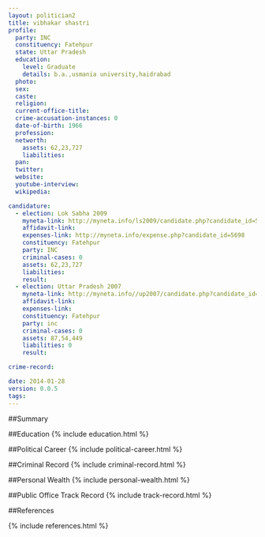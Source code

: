 ```yaml
---
layout: politician2
title: vibhakar shastri
profile: 
  party: INC
  constituency: Fatehpur
  state: Uttar Pradesh
  education: 
    level: Graduate
    details: b.a.,usmania university,haidrabad
  photo: 
  sex: 
  caste: 
  religion: 
  current-office-title: 
  crime-accusation-instances: 0
  date-of-birth: 1966
  profession: 
  networth: 
    assets: 62,23,727
    liabilities: 
  pan: 
  twitter: 
  website: 
  youtube-interview: 
  wikipedia: 

candidature: 
  - election: Lok Sabha 2009
    myneta-link: http://myneta.info/ls2009/candidate.php?candidate_id=5698
    affidavit-link: 
    expenses-link: http://myneta.info/expense.php?candidate_id=5698
    constituency: Fatehpur 
    party: INC
    criminal-cases: 0
    assets: 62,23,727
    liabilities: 
    result:  
  - election: Uttar Pradesh 2007
    myneta-link: http://myneta.info//up2007/candidate.php?candidate_id=1474
    affidavit-link: 
    expenses-link: 
    constituency: Fatehpur 
    party: inc
    criminal-cases: 0
    assets: 87,54,449
    liabilities: 0
    result:  

crime-record: 

date: 2014-01-28
version: 0.0.5
tags: 
---
```

##Summary


##Education
{% include education.html %}


##Political Career
{% include political-career.html %}


##Criminal Record
{% include criminal-record.html %}


##Personal Wealth
{% include personal-wealth.html %}


##Public Office Track Record
{% include track-record.html %}


##References


{% include references.html %}